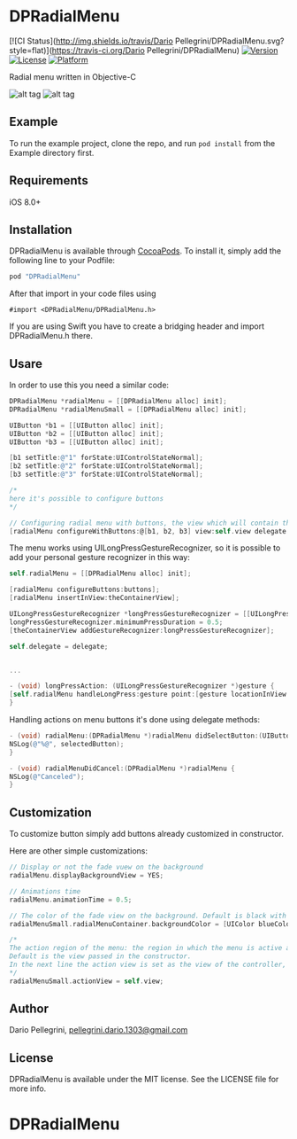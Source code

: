 # DPRadialMenu

[![CI Status](http://img.shields.io/travis/Dario Pellegrini/DPRadialMenu.svg?style=flat)](https://travis-ci.org/Dario Pellegrini/DPRadialMenu)
[![Version](https://img.shields.io/cocoapods/v/DPRadialMenu.svg?style=flat)](http://cocoapods.org/pods/DPRadialMenu)
[![License](https://img.shields.io/cocoapods/l/DPRadialMenu.svg?style=flat)](http://cocoapods.org/pods/DPRadialMenu)
[![Platform](https://img.shields.io/cocoapods/p/DPRadialMenu.svg?style=flat)](http://cocoapods.org/pods/DPRadialMenu)

Radial menu written in Objective-C

![alt tag](https://raw.githubusercontent.com/dariopellegrini/DPRadialMenu/master/screen/screen1.png)
![alt tag](https://raw.githubusercontent.com/dariopellegrini/DPRadialMenu/master/screen/screen2.png)

## Example

To run the example project, clone the repo, and run `pod install` from the Example directory first.

## Requirements
iOS 8.0+

## Installation

DPRadialMenu is available through [CocoaPods](http://cocoapods.org). To install
it, simply add the following line to your Podfile:

```ruby
pod "DPRadialMenu"
```

After that import in your code files using 

```
#import <DPRadialMenu/DPRadialMenu.h>
```

If you are using Swift you have to create a bridging header and import DPRadialMenu.h there.

## Usare

In order to use this you need a similar code:

```objective-c
DPRadialMenu *radialMenu = [[DPRadialMenu alloc] init];
DPRadialMenu *radialMenuSmall = [[DPRadialMenu alloc] init];

UIButton *b1 = [[UIButton alloc] init];
UIButton *b2 = [[UIButton alloc] init];
UIButton *b3 = [[UIButton alloc] init];

[b1 setTitle:@"1" forState:UIControlStateNormal];
[b2 setTitle:@"2" forState:UIControlStateNormal];
[b3 setTitle:@"3" forState:UIControlStateNormal];

/*
here it's possible to configure buttons
*/

// Configuring radial menu with buttons, the view which will contain the menu and the delegate
[radialMenu configureWithButtons:@[b1, b2, b3] view:self.view delegate:self];
```

The menu works using UILongPressGestureRecognizer, so it is possible to add your personal gesture recognizer in this way:

```objective-c
self.radialMenu = [[DPRadialMenu alloc] init];

[radialMenu configureButtons:buttons];
[radialMenu insertInView:theContainerView];

UILongPressGestureRecognizer *longPressGestureRecognizer = [[UILongPressGestureRecognizer alloc] initWithTarget:self action:@selector(longPressAction:)];
longPressGestureRecognizer.minimumPressDuration = 0.5;
[theContainerView addGestureRecognizer:longPressGestureRecognizer];

self.delegate = delegate;


...

- (void) longPressAction: (UILongPressGestureRecognizer *)gesture {
[self.radialMenu handleLongPress:gesture point:[gesture locationInView:theContainerView]];
}

```

Handling actions on menu buttons it's done using delegate methods:

```objective-c
- (void) radialMenu:(DPRadialMenu *)radialMenu didSelectButton:(UIButton *)selectedButton {
NSLog(@"%@", selectedButton);
}

- (void) radialMenuDidCancel:(DPRadialMenu *)radialMenu {
NSLog(@"Canceled");
}
```

## Customization

To customize button simply add buttons already customized in constructor.

Here are other simple customizations:

```objective-c
// Display or not the fade vuew on the background
radialMenu.displayBackgroundView = YES;

// Animations time
radialMenu.animationTime = 0.5;

// The color of the fade view on the background. Default is black with alpha 0.7
radialMenuSmall.radialMenuContainer.backgroundColor = [UIColor blueColor];

/*
The action region of the menu: the region in which the menu is active and from which it configures its position.
Default is the view passed in the constructor.
In the next line the action view is set as the view of the controller, in order to have a nice behavior on the whole screen.
*/
radialMenuSmall.actionView = self.view;
```

## Author

Dario Pellegrini, pellegrini.dario.1303@gmail.com

## License

DPRadialMenu is available under the MIT license. See the LICENSE file for more info.
# DPRadialMenu
